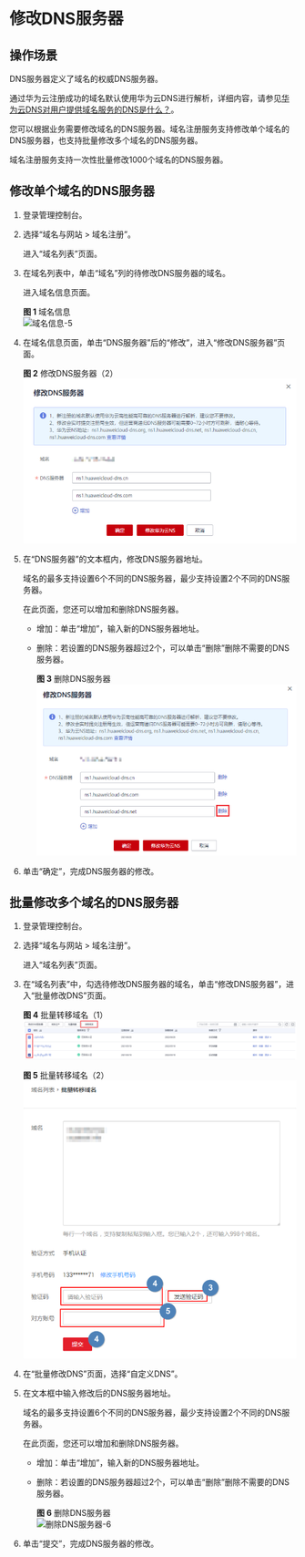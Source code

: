 # 修改DNS服务器<a name="domain_ug_330005"></a>

## 操作场景<a name="section64101024183916"></a>

DNS服务器定义了域名的权威DNS服务器。

通过华为云注册成功的域名默认使用华为云DNS进行解析，详细内容，请参见[华为云DNS对用户提供域名服务的DNS是什么？](https://support.huaweicloud.com/dns_faq/dns_faq_012.html)。

您可以根据业务需要修改域名的DNS服务器。域名注册服务支持修改单个域名的DNS服务器，也支持批量修改多个域名的DNS服务器。

域名注册服务支持一次性批量修改1000个域名的DNS服务器。

## 修改单个域名的DNS服务器<a name="section14590151185717"></a>

1.  登录管理控制台。
2.  选择“域名与网站 \> 域名注册”。

    进入“域名列表”页面。

3.  在域名列表中，单击“域名”列的待修改DNS服务器的域名。

    进入域名信息页面。

    **图 1**  域名信息<a name="fig859011110578"></a>  
    ![](figures/域名信息-5.png "域名信息-5")

4.  在域名信息页面，单击“DNS服务器”后的“修改”，进入“修改DNS服务器”页面。

    **图 2**  修改DNS服务器（2）<a name="fig459091165712"></a>  
    ![](figures/修改DNS服务器（2）.png "修改DNS服务器（2）")

5.  在“DNS服务器”的文本框内，修改DNS服务器地址。

    域名的最多支持设置6个不同的DNS服务器，最少支持设置2个不同的DNS服务器。

    在此页面，您还可以增加和删除DNS服务器。

    -   增加：单击“增加”，输入新的DNS服务器地址。
    -   删除：若设置的DNS服务器超过2个，可以单击“删除”删除不需要的DNS服务器。

        **图 3**  删除DNS服务器<a name="fig07631327155817"></a>  
        ![](figures/删除DNS服务器.png "删除DNS服务器")

6.  单击“确定”，完成DNS服务器的修改。

## 批量修改多个域名的DNS服务器<a name="section17839123743915"></a>

1.  登录管理控制台。
2.  选择“域名与网站 \> 域名注册”。

    进入“域名列表”页面。

3.  在“域名列表”中，勾选待修改DNS服务器的域名，单击“修改DNS服务器”，进入“批量修改DNS”页面。

    **图 4**  批量转移域名（1）<a name="fig11131153218176"></a>  
    ![](figures/批量转移域名（1）.png "批量转移域名（1）")

    **图 5**  批量转移域名（2）<a name="fig182921019112210"></a>  
    ![](figures/批量转移域名（2）.png "批量转移域名（2）")

4.  在“批量修改DNS”页面，选择“自定义DNS”。
5.  在文本框中输入修改后的DNS服务器地址。

    域名的最多支持设置6个不同的DNS服务器，最少支持设置2个不同的DNS服务器。

    在此页面，您还可以增加和删除DNS服务器。

    -   增加：单击“增加”，输入新的DNS服务器地址。
    -   删除：若设置的DNS服务器超过2个，可以单击“删除”删除不需要的DNS服务器。

        **图 6**  删除DNS服务器<a name="fig85341225176"></a>  
        ![](figures/删除DNS服务器-6.png "删除DNS服务器-6")

6.  单击“提交”，完成DNS服务器的修改。

